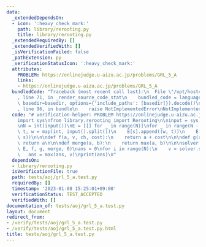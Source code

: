 ```yaml
---
data:
  _extendedDependsOn:
  - icon: ':heavy_check_mark:'
    path: library/rerooting.py
    title: library/rerooting.py
  _extendedRequiredBy: []
  _extendedVerifiedWith: []
  _isVerificationFailed: false
  _pathExtension: py
  _verificationStatusIcon: ':heavy_check_mark:'
  attributes:
    PROBLEM: https://onlinejudge.u-aizu.ac.jp/problems/GRL_5_A
    links:
    - https://onlinejudge.u-aizu.ac.jp/problems/GRL_5_A
  bundledCode: "Traceback (most recent call last):\n  File \"/opt/hostedtoolcache/PyPy/3.7.13/x64/site-packages/onlinejudge_verify/documentation/build.py\"\
    , line 71, in _render_source_code_stat\n    bundled_code = language.bundle(stat.path,\
    \ basedir=basedir, options={'include_paths': [basedir]}).decode()\n  File \"/opt/hostedtoolcache/PyPy/3.7.13/x64/site-packages/onlinejudge_verify/languages/python.py\"\
    , line 96, in bundle\n    raise NotImplementedError\nNotImplementedError\n"
  code: "# verification-helper: PROBLEM https://onlinejudge.u-aizu.ac.jp/problems/GRL_5_A\n\
    import sys\nfrom library.rerooting import Rerooting\n\ninput = sys.stdin.readline\n\
    \nN = int(input())\nE = [[] for _ in range(N)]\nfor _ in range(N - 1):\n    s,\
    \ t, w = map(int, input().split())\n    E[s].append((w, t))\n    E[t].append((w,\
    \ s))\n\n\ndef f(a, v, ch, cost):\n    return a + cost\n\n\ndef g(a, v):\n   \
    \ return a\n\n\ndef merge(a, b):\n    return max(a, b)\n\n\nsolver = Rerooting(N,\
    \ E, f, g, merge, 0)\nans = 0\nfor i in range(N):\n    v = solver.solve(i)\n \
    \   ans = max(ans, v)\nprint(ans)\n"
  dependsOn:
  - library/rerooting.py
  isVerificationFile: true
  path: tests/aoj/grl_5_a.test.py
  requiredBy: []
  timestamp: '2023-01-08 15:25:01+09:00'
  verificationStatus: TEST_ACCEPTED
  verifiedWith: []
documentation_of: tests/aoj/grl_5_a.test.py
layout: document
redirect_from:
- /verify/tests/aoj/grl_5_a.test.py
- /verify/tests/aoj/grl_5_a.test.py.html
title: tests/aoj/grl_5_a.test.py
---
```

